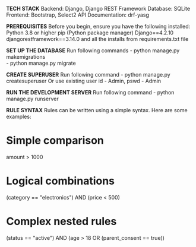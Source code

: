 **TECH STACK**
Backend: Django, Django REST Framework
Database: SQLite
Frontend: Bootstrap, Select2
API Documentation: drf-yasg


**PREREQUISITES**
Before you begin, ensure you have the following installed:
Python 3.8 or higher
pip (Python package manager)
Django==4.2.10
djangorestframework==3.14.0
and all the installs from requirements.txt file


**SET UP THE DATABASE**
Run following commands - python manage.py makemigrations  
                       - python manage.py migrate


**CREATE SUPERUSER**
Run following command - python manage.py createsuperuser
Or use existing user id - Admin, pswd - Admin


**RUN THE DEVELOPMENT SERVER**
Run following command - python manage.py runserver

**RULE SYNTAX**
Rules can be written using a simple syntax. Here are some examples:

   # Simple comparison
   amount > 1000
  
   # Logical combinations
   (category == "electronics") AND (price < 500)
  
   # Complex nested rules
   (status == "active") AND (age > 18 OR (parent_consent == true))

  



